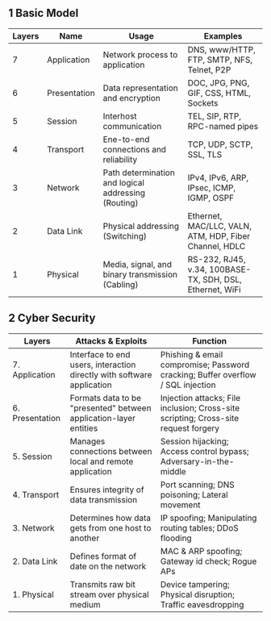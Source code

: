 ## 1 Basic Model
| Layers | Name         | Usage                                               | Examples                                                 |
| ------ | ------------ | --------------------------------------------------- | -------------------------------------------------------- |
| 7      | Application  | Network process to application                      | DNS, www/HTTP, FTP, SMTP, NFS, Telnet, P2P               |
| 6      | Presentation | Data representation and encryption                  | DOC, JPG, PNG, GIF, CSS, HTML, Sockets                   |
| 5      | Session      | Interhost communication                             | TEL, SIP, RTP, RPC-named pipes                           |
| 4      | Transport    | Ene-to-end connections and reliability              | TCP, UDP, SCTP, SSL, TLS                                 |
| 3      | Network      | Path determination and logical addressing (Routing) | IPv4, IPv6, ARP, IPsec, ICMP, IGMP, OSPF                 |
| 2      | Data Link    | Physical addressing (Switching)                     | Ethernet, MAC/LLC, VALN, ATM, HDP, Fiber Channel, HDLC   |
| 1      | Physical     | Media, signal, and binary transmission (Cabling)    | RS-232, RJ45, v.34, 100BASE-TX, SDH, DSL, Ethernet, WiFi |

## 2 Cyber Security
| Layers          | Attacks & Exploits                                                     | Function                                                                            |
| --------------- | ---------------------------------------------------------------------- | ----------------------------------------------------------------------------------- |
| 7. Application  | Interface to end users, interaction directly with software application | Phishing & email compromise; Password cracking; Buffer overflow / SQL injection     |
| 6. Presentation | Formats data to be "presented" between application-layer entities      | Injection attacks; File inclusion; Cross-site scripting; Cross-site request forgery |
| 5. Session      | Manages connections between local and remote application               | Session hijacking; Access control bypass; Adversary-in-the-middle                   |
| 4. Transport    | Ensures integrity of data transmission                                 | Port scanning; DNS poisoning; Lateral movement                                      |
| 3. Network      | Determines how data gets from one host to another                      | IP spoofing; Manipulating routing tables; DDoS flooding                             |
| 2. Data Link    | Defines format of date on the network                                  | MAC & ARP spoofing; Gateway id check; Rogue APs                                     |
| 1. Physical     | Transmits raw bit stream over physical medium                          | Device tampering; Physical disruption; Traffic eavesdropping                        | 
